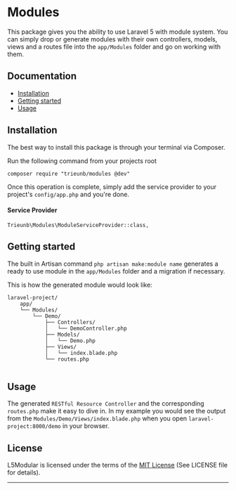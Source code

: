 # Modules

This package gives you the ability to use Laravel 5 with module system.
You can simply drop or generate modules with their own controllers, models, views and a routes file into the `app/Modules` folder and go on working with them.

<!-- Thanks to zyhn for the ["Modular Structure in Laravel 5" tutorial](https://github.com/trieunb/Modules). Well explained and helped a lot. -->

## Documentation

* [Installation](#installation)
* [Getting started](#getting-started)
* [Usage](#usage)


<a name="installation"></a>
## Installation

The best way to install this package is through your terminal via Composer.

Run the following command from your projects root
```
composer require "trieunb/modules @dev"
```
Once this operation is complete, simply add the service provider to your project's `config/app.php` and you're done.

#### Service Provider
```
Trieunb\Modules\ModuleServiceProvider::class,
```

<a name="getting-started"></a>
## Getting started

The built in Artisan command `php artisan make:module name` generates a ready to use module in the `app/Modules` folder and a migration if necessary.

<!-- Since version 1.3.0 you can generate modules named with more than one word, like `demo`. -->

This is how the generated module would look like:
```
laravel-project/
    app/
    └── Modules/
        └── Demo/
            ├── Controllers/
            │   └── DemoController.php
            ├── Models/
            │   └── Demo.php
            ├── Views/
            │   └── index.blade.php
            └── routes.php
                
```

<a name="usage"></a>
## Usage

The generated `RESTful Resource Controller` and the corresponding `routes.php` make it easy to dive in. In my example you would see the output from the `Modules/Demo/Views/index.blade.php` when you open `laravel-project:8000/demo` in your browser.

## License

L5Modular is licensed under the terms of the [MIT License](http://opensource.org/licenses/MIT)
(See LICENSE file for details).

---
